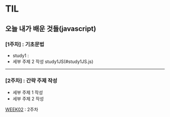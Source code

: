# TIL
오늘 내가 배운 것들(javascript)   
---------------------------------------
### [1주차] : 기초문법
- study1 : 
- 세부 주제 2 작성
study1JS(#study1JS.js)

---------------------------------------
### [2주차] : 간략 주제 작성
- 세부 주제 1 작성
- 세부 주제 2 작성

[WEEK02](https://github.com/limeunseop/TIL-Template/blob/master/WEEK02.md) : 2주차

